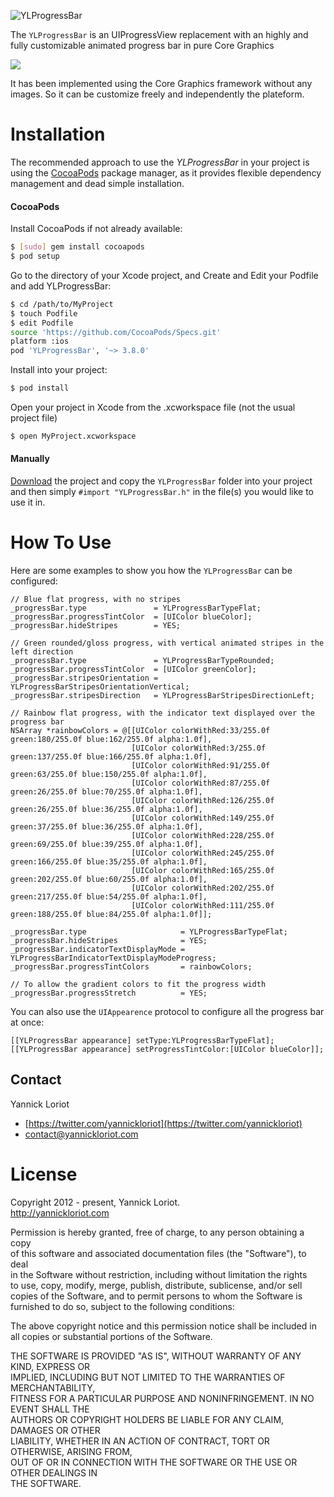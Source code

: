 ![YLProgressBar](https://github.com/YannickL/YLProgressBar/raw/master/web/ylprogressbar_header.png)

The `YLProgressBar` is an UIProgressView replacement with an highly and fully customizable animated progress bar in pure Core Graphics

![](https://github.com/YannickL/YLProgressBar/raw/master/web/YLProgressBar.gif)

It has been implemented using the Core Graphics framework without any images. So it can be customize freely and independently the plateform.

Installation
============

The recommended approach to use the _YLProgressBar_ in your project is using the [CocoaPods](http://cocoapods.org/) package manager, as it provides flexible dependency management and dead simple installation.

#### CocoaPods

Install CocoaPods if not already available:

``` bash
$ [sudo] gem install cocoapods
$ pod setup
```
Go to the directory of your Xcode project, and Create and Edit your Podfile and add YLProgressBar:

``` bash
$ cd /path/to/MyProject
$ touch Podfile
$ edit Podfile
source 'https://github.com/CocoaPods/Specs.git'
platform :ios
pod 'YLProgressBar', '~> 3.8.0'
```

Install into your project:

``` bash
$ pod install
```

Open your project in Xcode from the .xcworkspace file (not the usual project file)

``` bash
$ open MyProject.xcworkspace
```

#### Manually

[Download](https://github.com/YannickL/YLProgressBar/archive/master.zip) the project and copy the `YLProgressBar` folder into your project and then simply `#import "YLProgressBar.h"` in the file(s) you would like to use it in.

# How To Use

Here are some examples to show you how the `YLProgressBar` can be configured:

```objc
// Blue flat progress, with no stripes
_progressBar.type               = YLProgressBarTypeFlat;
_progressBar.progressTintColor  = [UIColor blueColor];
_progressBar.hideStripes        = YES;

// Green rounded/gloss progress, with vertical animated stripes in the left direction
_progressBar.type               = YLProgressBarTypeRounded;
_progressBar.progressTintColor  = [UIColor greenColor];
_progressBar.stripesOrientation = YLProgressBarStripesOrientationVertical;
_progressBar.stripesDirection   = YLProgressBarStripesDirectionLeft;

// Rainbow flat progress, with the indicator text displayed over the progress bar
NSArray *rainbowColors = @[[UIColor colorWithRed:33/255.0f green:180/255.0f blue:162/255.0f alpha:1.0f],
                           [UIColor colorWithRed:3/255.0f green:137/255.0f blue:166/255.0f alpha:1.0f],
                           [UIColor colorWithRed:91/255.0f green:63/255.0f blue:150/255.0f alpha:1.0f],
                           [UIColor colorWithRed:87/255.0f green:26/255.0f blue:70/255.0f alpha:1.0f],
                           [UIColor colorWithRed:126/255.0f green:26/255.0f blue:36/255.0f alpha:1.0f],
                           [UIColor colorWithRed:149/255.0f green:37/255.0f blue:36/255.0f alpha:1.0f],
                           [UIColor colorWithRed:228/255.0f green:69/255.0f blue:39/255.0f alpha:1.0f],
                           [UIColor colorWithRed:245/255.0f green:166/255.0f blue:35/255.0f alpha:1.0f],
                           [UIColor colorWithRed:165/255.0f green:202/255.0f blue:60/255.0f alpha:1.0f],
                           [UIColor colorWithRed:202/255.0f green:217/255.0f blue:54/255.0f alpha:1.0f],
                           [UIColor colorWithRed:111/255.0f green:188/255.0f blue:84/255.0f alpha:1.0f]];

_progressBar.type                     = YLProgressBarTypeFlat;
_progressBar.hideStripes              = YES;
_progressBar.indicatorTextDisplayMode = YLProgressBarIndicatorTextDisplayModeProgress;
_progressBar.progressTintColors       = rainbowColors;

// To allow the gradient colors to fit the progress width
_progressBar.progressStretch          = YES;
```

You can also use the `UIAppearence` protocol to configure all the progress bar at once:

```objc
[[YLProgressBar appearance] setType:YLProgressBarTypeFlat];
[[YLProgressBar appearance] setProgressTintColor:[UIColor blueColor]];
```

## Contact

Yannick Loriot
 - [https://twitter.com/yannickloriot](https://twitter.com/yannickloriot)
 - [contact@yannickloriot.com](mailto:contact@yannickloriot.com)

License
====================
Copyright 2012 - present, Yannick Loriot.<br />
http://yannickloriot.com

Permission is hereby granted, free of charge, to any person obtaining a copy<br />
of this software and associated documentation files (the "Software"), to deal<br />
in the Software without restriction, including without limitation the rights<br />
to use, copy, modify, merge, publish, distribute, sublicense, and/or sell<br />
copies of the Software, and to permit persons to whom the Software is<br />
furnished to do so, subject to the following conditions:

The above copyright notice and this permission notice shall be included in<br />
all copies or substantial portions of the Software.
 
THE SOFTWARE IS PROVIDED "AS IS", WITHOUT WARRANTY OF ANY KIND, EXPRESS OR<br />
IMPLIED, INCLUDING BUT NOT LIMITED TO THE WARRANTIES OF MERCHANTABILITY,<br />
FITNESS FOR A PARTICULAR PURPOSE AND NONINFRINGEMENT. IN NO EVENT SHALL THE<br />
AUTHORS OR COPYRIGHT HOLDERS BE LIABLE FOR ANY CLAIM, DAMAGES OR OTHER<br />
LIABILITY, WHETHER IN AN ACTION OF CONTRACT, TORT OR OTHERWISE, ARISING FROM,<br />
OUT OF OR IN CONNECTION WITH THE SOFTWARE OR THE USE OR OTHER DEALINGS IN<br />
THE SOFTWARE.

